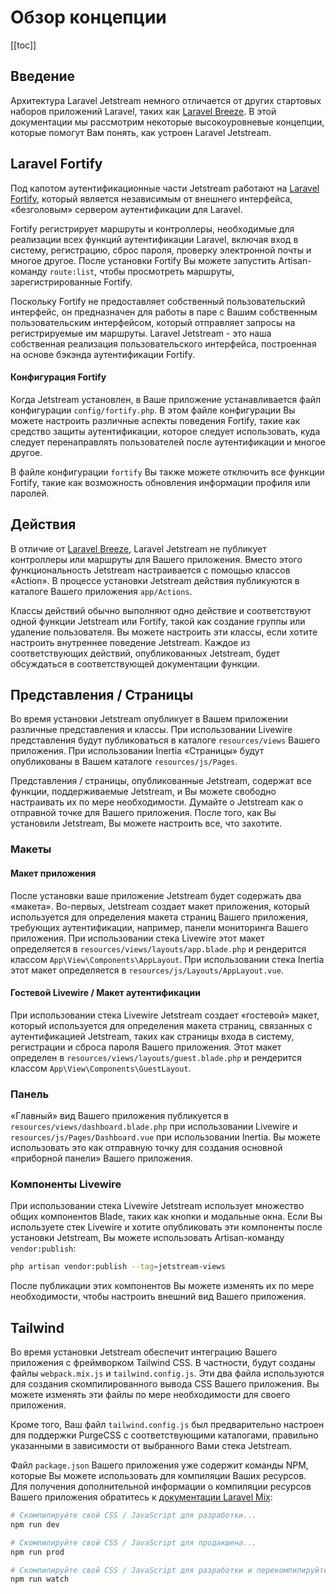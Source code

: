 # Обзор концепции

[[toc]]

## Введение

Архитектура Laravel Jetstream немного отличается от других стартовых наборов приложений Laravel, таких как [Laravel Breeze](https://getlaravel.ru/docs/starter-kits). В этой документации мы рассмотрим некоторые высокоуровневые концепции, которые помогут Вам понять, как устроен Laravel Jetstream.

## Laravel Fortify

Под капотом аутентификационные части Jetstream работают на [Laravel Fortify](https://github.com/laravel/fortify), который является независимым от внешнего интерфейса, «безголовым» сервером аутентификации для Laravel.

Fortify регистрирует маршруты и контроллеры, необходимые для реализации всех функций аутентификации Laravel, включая вход в систему, регистрацию, сброс пароля, проверку электронной почты и многое другое. После установки Fortify Вы можете запустить Artisan-команду `route:list`, чтобы просмотреть маршруты, зарегистрированные Fortify.

Поскольку Fortify не предоставляет собственный пользовательский интерфейс, он предназначен для работы в паре с Вашим собственным пользовательским интерфейсом, который отправляет запросы на регистрируемые им маршруты. Laravel Jetstream - это наша собственная реализация пользовательского интерфейса, построенная на основе бэкэнда аутентификации Fortify.

#### Конфигурация Fortify

Когда Jetstream установлен, в Ваше приложение устанавливается файл конфигурации `config/fortify.php`. В этом файле конфигурации Вы можете настроить различные аспекты поведения Fortify, такие как средство защиты аутентификации, которое следует использовать, куда следует перенаправлять пользователей после аутентификации и многое другое.

В файле конфигурации `fortify` Вы также можете отключить все функции Fortify, такие как возможность обновления информации профиля или паролей.

## Действия

В отличие от [Laravel Breeze](https://getlaravel.ru/docs/starter-kits), Laravel Jetstream не публикует контроллеры или маршруты для Вашего приложения. Вместо этого функциональность Jetstream настраивается с помощью классов «Action». В процессе установки Jetstream действия публикуются в каталоге Вашего приложения `app/Actions`.

Классы действий обычно выполняют одно действие и соответствуют одной функции Jetstream или Fortify, такой как создание группы или удаление пользователя. Вы можете настроить эти классы, если хотите настроить внутреннее поведение Jetstream. Каждое из соответствующих действий, опубликованных Jetstream, будет обсуждаться в соответствующей документации функции.

## Представления / Страницы

Во время установки Jetstream опубликует в Вашем приложении различные представления и классы. При использовании Livewire представления будут публиковаться в каталоге `resources/views` Вашего приложения. При использовании Inertia «Страницы» будут опубликованы в Вашем каталоге `resources/js/Pages`.

Представления / страницы, опубликованные Jetstream, содержат все функции, поддерживаемые Jetstream, и Вы можете свободно настраивать их по мере необходимости. Думайте о Jetstream как о отправной точке для Вашего приложения. После того, как Вы установили Jetstream, Вы можете настроить все, что захотите.

### Макеты

#### Макет приложения

После установки ваше приложение Jetstream будет содержать два «макета». Во-первых, Jetstream создает макет приложения, который используется для определения макета страниц Вашего приложения, требующих аутентификации, например, панели мониторинга Вашего приложения. При использовании стека Livewire этот макет определяется в `resources/views/layouts/app.blade.php` и рендерится классом `App\View\Components\AppLayout`. При использовании стека Inertia этот макет определяется в `resources/js/Layouts/AppLayout.vue`.

#### Гостевой Livewire / Макет аутентификации

При использовании стека Livewire Jetstream создает «гостевой» макет, который используется для определения макета страниц, связанных с аутентификацией Jetstream, таких как страницы входа в систему, регистрации и сброса пароля Вашего приложения. Этот макет определен в `resources/views/layouts/guest.blade.php` и рендерится классом `App\View\Components\GuestLayout`.

### Панель

«Главный» вид Вашего приложения публикуется в `resources/views/dashboard.blade.php` при использовании Livewire и `resources/js/Pages/Dashboard.vue` при использовании Inertia. Вы можете использовать это как отправную точку для создания основной «приборной панели» Вашего приложения.

### Компоненты Livewire

При использовании стека Livewire Jetstream использует множество общих компонентов Blade, таких как кнопки и модальные окна. Если Вы используете стек Livewire и хотите опубликовать эти компоненты после установки Jetstream, Вы можете использовать Artisan-команду `vendor:publish`:

```bash
php artisan vendor:publish --tag=jetstream-views
```

После публикации этих компонентов Вы можете изменять их по мере необходимости, чтобы настроить внешний вид Вашего приложения.

## Tailwind

Во время установки Jetstream обеспечит интеграцию Вашего приложения с фреймворком Tailwind CSS. В частности, будут созданы файлы `webpack.mix.js` и `tailwind.config.js`. Эти два файла используются для создания скомпилированного вывода CSS Вашего приложения. Вы можете изменять эти файлы по мере необходимости для своего приложения.

Кроме того, Ваш файл `tailwind.config.js` был предварительно настроен для поддержки PurgeCSS с соответствующими каталогами, правильно указанными в зависимости от выбранного Вами стека Jetstream.

Файл `package.json` Вашего приложения уже содержит команды NPM, которые Вы можете использовать для компиляции Ваших ресурсов. Для получения дополнительной информации о компиляции ресурсов Вашего приложения обратитесь к [документации Laravel Mix](https://getlaravel.ru/docs/mix):

```bash
# Скомпилируйте свой CSS / JavaScript для разработки...
npm run dev

# Скомпилируйте свой CSS / JavaScript для продакшена...
npm run prod

# Скомпилируйте свой CSS / JavaScript для разработки и перекомпилируйте при изменении...
npm run watch
```
